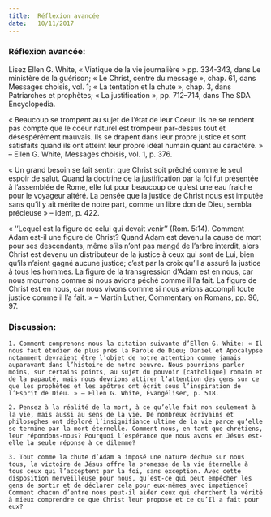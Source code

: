 ```yaml
---
title:  Réflexion avancée
date:   10/11/2017
---
```


### Réflexion avancée: 

Lisez Ellen G. White, « Viatique de la vie journalière » pp. 334-343, dans Le ministère de la guérison; « Le Christ, centre du message », chap. 61, dans Messages choisis, vol. 1; « La tentation et la chute », chap. 3, dans Patriarches et prophètes; « La justification », pp. 712–714, dans The SDA Encyclopedia. 

« Beaucoup se trompent au sujet de l’état de leur Coeur. Ils ne se rendent pas compte que le coeur naturel est trompeur par-dessus tout et désespérément mauvais. Ils se drapent dans leur propre justice et sont satisfaits quand ils ont atteint leur propre idéal humain quant au caractère. » – Ellen G. White, Messages choisis, vol. 1, p. 376.

« Un grand besoin se fait sentir: que Christ soit prêché comme le seul espoir de salut. Quand la doctrine de la justification par la foi fut présentée à l’assemblée de Rome, elle fut pour beaucoup ce qu’est une eau fraiche pour le voyageur altéré. La pensée que la justice de Christ nous est imputée sans qu’il y ait mérite de notre part, comme un libre don de Dieu, sembla précieuse » – idem, p. 422.

« ‘’Lequel est la figure de celui qui devait venir’’ (Rom. 5:14). Comment Adam est-il une figure de Christ? Quand Adam est devenu la cause de mort pour ses descendants, même s’ils n’ont pas mangé de l’arbre interdit, alors Christ est devenu un distributeur de la justice à ceux qui sont de Lui, bien qu’ils n’aient gagné aucune justice; c’est par la croix qu’Il a assuré la justice à tous les hommes. La figure de la transgression d’Adam est en nous, car nous mourrons comme si nous avions péché comme il l’a fait. La figure de Christ est en nous, car nous vivons comme si nous avions accompli toute justice comme il l’a fait. » – Martin Luther, Commentary on Romans, pp. 96, 97. 

### Discussion:

`1. Comment comprenons-nous la citation suivante d’Ellen G. White: « Il nous faut étudier de plus près la Parole de Dieu; Daniel et Apocalypse notamment devraient être l’objet de notre attention comme jamais auparavant dans l’histoire de notre oeuvre. Nous pourrions parler moins, sur certains points, au sujet du pouvoir [catholique] romain et de la papauté, mais nous devrions attirer l’attention des gens sur ce que les prophètes et les apôtres ont écrit sous l’inspiration de l’Esprit de Dieu. » – Ellen G. White, Évangéliser, p. 518.`

`2. Pensez à la réalité de la mort, à ce qu’elle fait non seulement à la vie, mais aussi au sens de la vie. De nombreux écrivains et philosophes ont déploré l’insignifiance ultime de la vie parce qu’elle se termine par la mort éternelle. Comment nous, en tant que chrétiens, leur répondons-nous? Pourquoi l’espérance que nous avons en Jésus est-elle la seule réponse à ce dilemme?`

`3. Tout comme la chute d’Adam a imposé une nature déchue sur nous tous, la victoire de Jésus offre la promesse de la vie éternelle à tous ceux qui l’acceptent par la foi, sans exception. Avec cette disposition merveilleuse pour nous, qu’est-ce qui peut empêcher les gens de sortir et de déclarer cela pour eux-mêmes avec impatience? Comment chacun d’entre nous peut-il aider ceux qui cherchent la vérité à mieux comprendre ce que Christ leur propose et ce qu’Il a fait pour eux?`